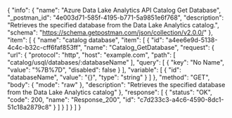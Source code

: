 {
  "info": {
    "name": "Azure Data Lake Analytics API Catalog Get Database",
    "_postman_id": "4e003d71-585f-4195-b771-5a9851e6f768",
    "description": "Retrieves the specified database from the Data Lake Analytics catalog.",
    "schema": "https://schema.getpostman.com/json/collection/v2.0.0/"
  },
  "item": [
    {
      "name": "catalog database",
      "item": [
        {
          "id": "a4ee6e9d-5138-4c4c-b32c-cff6faf853ff",
          "name": "Catalog_GetDatabase",
          "request": {
            "url": {
              "protocol": "http",
              "host": "example.com",
              "path": [
                "catalog/usql/databases/:databaseName"
              ],
              "query": [
                {
                  "key": "No Name",
                  "value": "%7B%7D",
                  "disabled": false
                }
              ],
              "variable": [
                {
                  "id": "databaseName",
                  "value": "{}",
                  "type": "string"
                }
              ]
            },
            "method": "GET",
            "body": {
              "mode": "raw"
            },
            "description": "Retrieves the specified database from the Data Lake Analytics catalog"
          },
          "response": [
            {
              "status": "OK",
              "code": 200,
              "name": "Response_200",
              "id": "c7d233c3-a4c6-4590-8dc1-51c18a2879c8"
            }
          ]
        }
      ]
    }
  ]
}